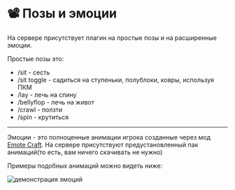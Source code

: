 # 📽 Позы и эмоции 
На сервере присутствует плагин на простые позы и на расширенные эмоции. 

Простые позы это:
- /sit - сесть 
- /sit toggle - садиться на ступеньки, полублоки, ковры, используя ПКМ 
- /lay - лечь на спину 
- /bellyflop - лечь на живот 
- /crawl - ползти 
- /spin - крутиться
---------------------------------------------------------------
Эмоции - это полноценные анимации игрока созданные через мод [Emote Craft](https://atomine.xyz/wiki/require/emotecraft). На сервере присутствуют предустановленный пак анимаций(то есть, вам ничего скачивать не нужно) 

Примеры подобных анимаций можно видеть ниже: 


![демонстрация эмоций](https://github.com/atomine-xyz/wiki/assets/118691143/3345055d-2770-45ab-97b7-8ebbbd6f38de)
